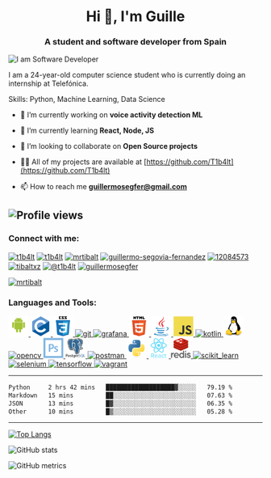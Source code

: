 <h1 align="center">Hi 👋, I'm Guille</h1>
<h3 align="center">A student and software developer from Spain</h3>

![I am Software Developer](https://d500.epimg.net/cincodias/imagenes/2018/11/09/midinero/1541785111_101699_1541785255_noticia_normal.jpg)

I am a 24-year-old computer science student who is currently doing an internship at Telefónica.

Skills: Python, Machine Learning, Data Science

- 🔭 I’m currently working on **voice activity detection ML**

- 🌱 I’m currently learning **React, Node, JS**

- 👯 I’m looking to collaborate on **Open Source projects**

- 👨‍💻 All of my projects are available at [https://github.com/T1b4lt](https://github.com/T1b4lt)

- 📫 How to reach me **guillermosegfer@gmail.com**

## ![Profile views](https://gpvc.arturio.dev/T1b4lt)

<h3 align="left">Connect with me:</h3>
<p align="left">
<a href="https://github.com/T1b4lt" target="blank"><img align="center" src="https://raw.githubusercontent.com/rahuldkjain/github-profile-readme-generator/master/src/images/icons/Social/github.svg" alt="t1b4lt" height="30" width="40" /></a>
<a href="https://dev.to/t1b4lt" target="blank"><img align="center" src="https://cdn.jsdelivr.net/npm/simple-icons@3.0.1/icons/dev-dot-to.svg" alt="t1b4lt" height="30" width="40" /></a>
<a href="https://twitter.com/mrtibalt" target="blank"><img align="center" src="https://raw.githubusercontent.com/rahuldkjain/github-profile-readme-generator/master/src/images/icons/Social/twitter.svg" alt="mrtibalt" height="30" width="40" /></a>
<a href="https://linkedin.com/in/guillermo-segovia-fernandez" target="blank"><img align="center" src="https://raw.githubusercontent.com/rahuldkjain/github-profile-readme-generator/master/src/images/icons/Social/linked-in-alt.svg" alt="guillermo-segovia-fernandez" height="30" width="40" /></a>
<a href="https://stackoverflow.com/users/12084573" target="blank"><img align="center" src="https://raw.githubusercontent.com/rahuldkjain/github-profile-readme-generator/master/src/images/icons/Social/stack-overflow.svg" alt="12084573" height="30" width="40" /></a>
<a href="https://kaggle.com/tibaltxz" target="blank"><img align="center" src="https://raw.githubusercontent.com/rahuldkjain/github-profile-readme-generator/master/src/images/icons/Social/kaggle.svg" alt="tibaltxz" height="30" width="40" /></a>
<a href="https://medium.com/@t1b4lt" target="blank"><img align="center" src="https://raw.githubusercontent.com/rahuldkjain/github-profile-readme-generator/master/src/images/icons/Social/medium.svg" alt="@t1b4lt" height="30" width="40" /></a>
<a href="https://www.leetcode.com/guillermosegfer" target="blank"><img align="center" src="https://raw.githubusercontent.com/rahuldkjain/github-profile-readme-generator/master/src/images/icons/Social/leet-code.svg" alt="guillermosegfer" height="30" width="40" /></a>
</p>
<p align="left"> <a href="https://twitter.com/mrtibalt" target="blank"><img src="https://img.shields.io/twitter/follow/mrtibalt?logo=twitter&style=for-the-badge" alt="mrtibalt" /></a> </p>

<h3 align="left">Languages and Tools:</h3>
<p align="left"> <a href="https://developer.android.com" target="_blank"> <img src="https://raw.githubusercontent.com/devicons/devicon/master/icons/android/android-original-wordmark.svg" alt="android" width="40" height="40"/> </a> <a href="https://www.cprogramming.com/" target="_blank"> <img src="https://raw.githubusercontent.com/devicons/devicon/master/icons/c/c-original.svg" alt="c" width="40" height="40"/> </a> <a href="https://www.w3schools.com/css/" target="_blank"> <img src="https://raw.githubusercontent.com/devicons/devicon/master/icons/css3/css3-original-wordmark.svg" alt="css3" width="40" height="40"/> </a> <a href="https://git-scm.com/" target="_blank"> <img src="https://www.vectorlogo.zone/logos/git-scm/git-scm-icon.svg" alt="git" width="40" height="40"/> </a> <a href="https://grafana.com" target="_blank"> <img src="https://www.vectorlogo.zone/logos/grafana/grafana-icon.svg" alt="grafana" width="40" height="40"/> </a> <a href="https://www.w3.org/html/" target="_blank"> <img src="https://raw.githubusercontent.com/devicons/devicon/master/icons/html5/html5-original-wordmark.svg" alt="html5" width="40" height="40"/> </a> <a href="https://www.java.com" target="_blank"> <img src="https://raw.githubusercontent.com/devicons/devicon/master/icons/java/java-original.svg" alt="java" width="40" height="40"/> </a> <a href="https://developer.mozilla.org/en-US/docs/Web/JavaScript" target="_blank"> <img src="https://raw.githubusercontent.com/devicons/devicon/master/icons/javascript/javascript-original.svg" alt="javascript" width="40" height="40"/> </a> <a href="https://kotlinlang.org" target="_blank"> <img src="https://www.vectorlogo.zone/logos/kotlinlang/kotlinlang-icon.svg" alt="kotlin" width="40" height="40"/> </a> <a href="https://www.linux.org/" target="_blank"> <img src="https://raw.githubusercontent.com/devicons/devicon/master/icons/linux/linux-original.svg" alt="linux" width="40" height="40"/> </a> <a href="https://opencv.org/" target="_blank"> <img src="https://www.vectorlogo.zone/logos/opencv/opencv-icon.svg" alt="opencv" width="40" height="40"/> </a> <a href="https://www.photoshop.com/en" target="_blank"> <img src="https://raw.githubusercontent.com/devicons/devicon/master/icons/photoshop/photoshop-line.svg" alt="photoshop" width="40" height="40"/> </a> <a href="https://www.postgresql.org" target="_blank"> <img src="https://raw.githubusercontent.com/devicons/devicon/master/icons/postgresql/postgresql-original-wordmark.svg" alt="postgresql" width="40" height="40"/> </a> <a href="https://postman.com" target="_blank"> <img src="https://www.vectorlogo.zone/logos/getpostman/getpostman-icon.svg" alt="postman" width="40" height="40"/> </a> <a href="https://www.python.org" target="_blank"> <img src="https://raw.githubusercontent.com/devicons/devicon/master/icons/python/python-original.svg" alt="python" width="40" height="40"/> </a> <a href="https://reactjs.org/" target="_blank"> <img src="https://raw.githubusercontent.com/devicons/devicon/master/icons/react/react-original-wordmark.svg" alt="react" width="40" height="40"/> </a> <a href="https://redis.io" target="_blank"> <img src="https://raw.githubusercontent.com/devicons/devicon/master/icons/redis/redis-original-wordmark.svg" alt="redis" width="40" height="40"/> </a> <a href="https://scikit-learn.org/" target="_blank"> <img src="https://upload.wikimedia.org/wikipedia/commons/0/05/Scikit_learn_logo_small.svg" alt="scikit_learn" width="40" height="40"/> </a> <a href="https://www.selenium.dev" target="_blank"> <img src="https://raw.githubusercontent.com/detain/svg-logos/780f25886640cef088af994181646db2f6b1a3f8/svg/selenium-logo.svg" alt="selenium" width="40" height="40"/> </a> <a href="https://www.tensorflow.org" target="_blank"> <img src="https://www.vectorlogo.zone/logos/tensorflow/tensorflow-icon.svg" alt="tensorflow" width="40" height="40"/> </a> <a href="https://www.vagrantup.com/" target="_blank"> <img src="https://www.vectorlogo.zone/logos/vagrantup/vagrantup-icon.svg" alt="vagrant" width="40" height="40"/> </a> </p>

---

<!--START_SECTION:waka-->

```text
Python     2 hrs 42 mins   ███████████████████▓░░░░░   79.19 %
Markdown   15 mins         ██░░░░░░░░░░░░░░░░░░░░░░░   07.63 %
JSON       13 mins         █▓░░░░░░░░░░░░░░░░░░░░░░░   06.35 %
Other      10 mins         █▒░░░░░░░░░░░░░░░░░░░░░░░   05.28 %
```

<!--END_SECTION:waka-->

---

[![Top Langs](https://github-readme-stats.vercel.app/api/top-langs/?username=T1b4lt)](https://github.com/anuraghazra/github-readme-stats)

![GitHub stats](https://github-readme-stats.vercel.app/api?username=T1b4lt&show_icons=true)

![GitHub metrics](https://metrics.lecoq.io/T1b4lt)
